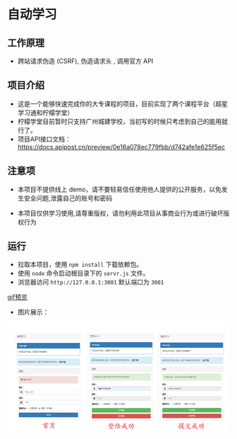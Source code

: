 # 自动学习

## 工作原理

- 跨站请求伪造 (CSRF), 伪造请求头 , 调用官方 API

## 项目介绍

- 这是一个能够快速完成你的大专课程的项目，目前实现了两个课程平台（超星学习通和柠檬学堂）
- 柠檬学堂目前暂时只支持广州城建学校，当初写的时候只考虑到自己的能用就行了。
- 项目API接口文档：https://docs.apipost.cn/preview/0e16a078ec779fbb/d742afe1e625f5ec

## 注意项

- 本项目不提供线上 demo，请不要轻易信任使用他人提供的公开服务，以免发生安全问题,泄露自己的账号和密码

- 本项目仅供学习使用,请尊重版权，请勿利用此项目从事商业行为或进行破坏版权行为

## 运行

- 拉取本项目，使用 `npm install` 下载依赖包。
- 使用 `node` 命令启动根目录下的 `servr.js` 文件。
- 浏览器访问 `http://127.0.0.1:3001`  默认端口为 `3001`

[gif预览](http://www.wgudu.com/wp-content/uploads/Rec-0002.gif)

- 图片展示：

![](upload/img.jpg)